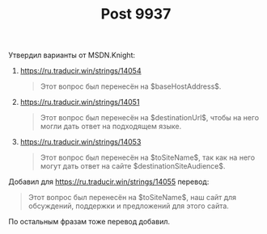 ﻿---
title: "Post 9937"
se.owner.user_id: 15479
se.owner.display_name: "Suvitruf says Reinstate Monica"
se.owner.link: "https://ru.meta.stackoverflow.com/users/15479/suvitruf-says-reinstate-monica"
se.link: "https://ru.meta.stackoverflow.com/a/9937"
se.post_id: 9937
se.post_type: answer
se.score: 3
---
<p>Утвердил варианты от MSDN.Knight:</p>

<ol>
<li><p><a href="https://ru.traducir.win/strings/14054" rel="nofollow noreferrer">https://ru.traducir.win/strings/14054</a></p>

<blockquote>
  <p>Этот вопрос был перенесён на $baseHostAddress$.</p>
</blockquote></li>
<li><p><a href="https://ru.traducir.win/strings/14051" rel="nofollow noreferrer">https://ru.traducir.win/strings/14051</a></p>

<blockquote>
  <p>Этот вопрос был перенесён на $destinationUrl$, чтобы на него могли дать ответ на подходящем языке.</p>
</blockquote></li>
<li><p><a href="https://ru.traducir.win/strings/14053" rel="nofollow noreferrer">https://ru.traducir.win/strings/14053</a></p>

<blockquote>
  <p>Этот вопрос был перенесён на $toSiteName$, так как на него могут дать ответ на сайте $destinationSiteAudience$.</p>
</blockquote></li>
</ol>

<p>Добавил для <a href="https://ru.traducir.win/strings/14055" rel="nofollow noreferrer">https://ru.traducir.win/strings/14055</a> перевод:</p>

<blockquote>
  <p>Этот вопрос был перенесён на $toSiteName$, наш сайт для обсуждений, поддержки и предложений для этого сайта.</p>
</blockquote>

<p>По остальным фразам тоже перевод добавил.</p>
